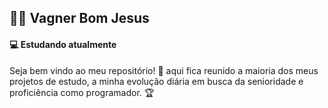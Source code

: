 
<h2 align="left">
 👨‍💻 Vagner Bom Jesus
</h2>

<h4 align="left">
 💻 Estudando atualmente
</h4>


<p align="left">
  Seja bem vindo ao meu repositório! 👋 aqui fica reunido a maioria dos meus projetos de estudo, a minha evolução diária em busca da senioridade e proficiência como programador. 🏆
</p>



